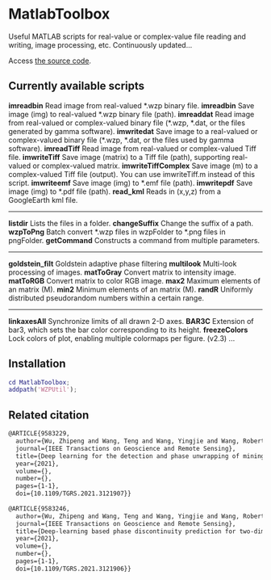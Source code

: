 # MatlabToolbox
Useful MATLAB scripts for real-value or complex-value file reading and writing, image processing, etc. Continuously updated...

Access [the source code](https://github.com/Wu-Patrick/MatlabToolbox). 

## Currently available scripts

**imreadbin** Read image from real-valued \*.wzp binary file.
**imreadbin** Save image (img) to real-valued \*.wzp binary file (path).
**imreaddat** Read image from real-valued or complex-valued binary file (\*.wzp, \*.dat, or the files generated by gamma software).
**imwritedat** Save image to a real-valued or complex-valued binary file  (\*.wzp, \*.dat, or the files used by gamma software).
**imreadTiff** Read image from real-valued or complex-valued Tiff file.
**imwriteTiff** Save image (matrix) to a Tiff file (path), supporting  real-valued or complex-valued matrix.
**imwriteTiffComplex** Save image (m) to a complex-valued Tiff file (output). You can use imwriteTiff.m instead of this script.
**imwriteemf** Save image (img) to \*.emf file (path).
**imwritepdf** Save image (img) to \*.pdf file (path).
**read_kml** Reads in (x,y,z) from a GoogleEarth kml file.

---

**listdir** Lists the files in a folder.
**changeSuffix** Change the suffix of a path.
**wzpToPng** Batch convert \*.wzp files in wzpFolder to \*.png files in pngFolder.
**getCommand** Constructs a command from multiple parameters.

---

**goldstein_filt** Goldstein adaptive phase filtering
**multilook** Multi-look processing of images.
**matToGray** Convert matrix to intensity image.
**matToRGB** Convert matrix to color RGB image.
**max2** Maximum elements of an matrix (M).
**min2** Minimum elements of an matrix (M).
**randR** Uniformly distributed pseudorandom numbers within a certain range.

---

**linkaxesAll** Synchronize limits of all drawn 2-D axes.
**BAR3C** Extension of bar3, which sets the bar color corresponding to its height.
**freezeColors**  Lock colors of plot, enabling multiple colormaps per figure. (v2.3)
...

## Installation

~~~matlab
cd MatlabToolbox;
addpath('WZPUtil');
~~~

## Related citation

~~~latex
@ARTICLE{9583229,
  author={Wu, Zhipeng and Wang, Teng and Wang, Yingjie and Wang, Robert and Ge, Daqing},
  journal={IEEE Transactions on Geoscience and Remote Sensing}, 
  title={Deep learning for the detection and phase unwrapping of mining-induced deformation in large-scale interferograms}, 
  year={2021},
  volume={},
  number={},
  pages={1-1},
  doi={10.1109/TGRS.2021.3121907}}
  
@ARTICLE{9583246,
  author={Wu, Zhipeng and Wang, Teng and Wang, Yingjie and Wang, Robert and Ge, Daqing},
  journal={IEEE Transactions on Geoscience and Remote Sensing}, 
  title={Deep-learning based phase discontinuity prediction for two-dimensional phase unwrapping of SAR interferograms}, 
  year={2021},
  volume={},
  number={},
  pages={1-1},
  doi={10.1109/TGRS.2021.3121906}}
~~~









